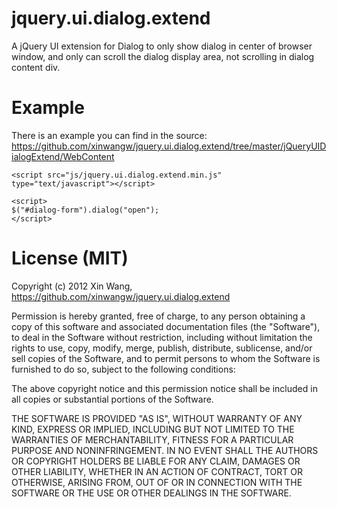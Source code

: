 # jquery.ui.dialog.extend
A jQuery UI extension for Dialog to only show dialog in center of browser window, and only can scroll the dialog display area, not scrolling in dialog content div.


# Example
There is an example you can find in the source: https://github.com/xinwangw/jquery.ui.dialog.extend/tree/master/jQueryUIDialogExtend/WebContent

```
<script src="js/jquery.ui.dialog.extend.min.js" type="text/javascript"></script>

<script>
$("#dialog-form").dialog("open");
</script>
```

# License (MIT)
Copyright (c) 2012 Xin Wang, https://github.com/xinwangw/jquery.ui.dialog.extend

Permission is hereby granted, free of charge, to any person obtaining a copy of this software and associated documentation files (the "Software"), to deal in the Software without restriction, including without limitation the rights to use, copy, modify, merge, publish, distribute, sublicense, and/or sell copies of the Software, and to permit persons to whom the Software is furnished to do so, subject to the following conditions:

The above copyright notice and this permission notice shall be included in all copies or substantial portions of the Software.

THE SOFTWARE IS PROVIDED "AS IS", WITHOUT WARRANTY OF ANY KIND, EXPRESS OR IMPLIED, INCLUDING BUT NOT LIMITED TO THE WARRANTIES OF MERCHANTABILITY, FITNESS FOR A PARTICULAR PURPOSE AND NONINFRINGEMENT. IN NO EVENT SHALL THE AUTHORS OR COPYRIGHT HOLDERS BE LIABLE FOR ANY CLAIM, DAMAGES OR OTHER LIABILITY, WHETHER IN AN ACTION OF CONTRACT, TORT OR OTHERWISE, ARISING FROM, OUT OF OR IN CONNECTION WITH THE SOFTWARE OR THE USE OR OTHER DEALINGS IN THE SOFTWARE.
